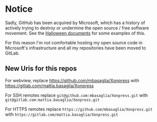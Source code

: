 Notice
======

Sadly, GitHub has been acquired by Microsoft, which has a history of
actively trying to destroy or undermine the open source / free software
movement.
See the [Halloween documents](http://catb.org/~esr/halloween/) for some
examples of this.

For this reason I'm not comfortable hosting my open source code in Microsoft's
infrastructure and all my repositories have been moved to GitLab.

New Uris for this repos
-----------------------

For webview, replace
https://github.com/mbasaglia/Xonpress with
https://gitlab.com/mattia.basaglia/Xonpress

For SSH remotes replace
`git@github.com:mbasaglia/Xonpress.git` with
`git@gitlab.com:mattia.basaglia/Xonpress.git`

For HTTPS remotes replace
`https://github.com/mbasaglia/Xonpress.git` with
`https://gitlab.com/mattia.basaglia/Xonpress.git`

